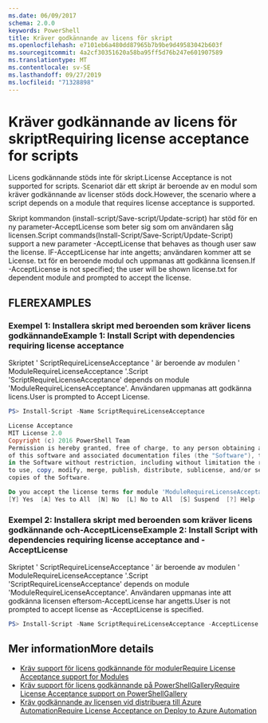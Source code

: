 ```yaml
---
ms.date: 06/09/2017
schema: 2.0.0
keywords: PowerShell
title: Kräver godkännande av licens för skript
ms.openlocfilehash: e7101eb6a480dd87965b7b9be9d49583042b603f
ms.sourcegitcommit: 4a2cf30351620a58ba95ff5d76b247e601907589
ms.translationtype: MT
ms.contentlocale: sv-SE
ms.lasthandoff: 09/27/2019
ms.locfileid: "71328898"
---
```

# <a name="requiring-license-acceptance-for-scripts"></a><span data-ttu-id="53580-103">Kräver godkännande av licens för skript</span><span class="sxs-lookup"><span data-stu-id="53580-103">Requiring license acceptance for scripts</span></span>

<span data-ttu-id="53580-104">Licens godkännande stöds inte för skript.</span><span class="sxs-lookup"><span data-stu-id="53580-104">License Acceptance is not supported for scripts.</span></span> <span data-ttu-id="53580-105">Scenariot där ett skript är beroende av en modul som kräver godkännande av licenser stöds dock.</span><span class="sxs-lookup"><span data-stu-id="53580-105">However, the scenario where a script depends on a module that requires license acceptance is supported.</span></span>

<span data-ttu-id="53580-106">Skript kommandon (install-script/Save-script/Update-script) har stöd för en ny parameter-AcceptLicense som beter sig som om användaren såg licensen.</span><span class="sxs-lookup"><span data-stu-id="53580-106">Script commands(Install-Script/Save-Script/Update-Script) support a new parameter -AcceptLicense that behaves as though user saw the license.</span></span> <span data-ttu-id="53580-107">IF-AcceptLicense har inte angetts; användaren kommer att se License. txt för en beroende modul och uppmanas att godkänna licensen.</span><span class="sxs-lookup"><span data-stu-id="53580-107">If -AcceptLicense is not specified; the user will be shown license.txt for dependent module and prompted to accept the license.</span></span>

## <a name="examples"></a><span data-ttu-id="53580-108">FLER</span><span class="sxs-lookup"><span data-stu-id="53580-108">EXAMPLES</span></span>

### <a name="example-1-install-script-with-dependencies-requiring-license-acceptance"></a><span data-ttu-id="53580-109">Exempel 1: Installera skript med beroenden som kräver licens godkännande</span><span class="sxs-lookup"><span data-stu-id="53580-109">Example 1: Install Script with dependencies requiring license acceptance</span></span>

<span data-ttu-id="53580-110">Skriptet ' ScriptRequireLicenseAcceptance ' är beroende av modulen ' ModuleRequireLicenseAcceptance '.</span><span class="sxs-lookup"><span data-stu-id="53580-110">Script 'ScriptRequireLicenseAcceptance' depends on module 'ModuleRequireLicenseAcceptance'.</span></span> <span data-ttu-id="53580-111">Användaren uppmanas att godkänna licens.</span><span class="sxs-lookup"><span data-stu-id="53580-111">User is prompted to Accept License.</span></span>

```PowerShell
PS> Install-Script -Name ScriptRequireLicenseAcceptance

License Acceptance
MIT License 2.0
Copyright (c) 2016 PowerShell Team
Permission is hereby granted, free of charge, to any person obtaining a copy
of this software and associated documentation files (the "Software"), to deal
in the Software without restriction, including without limitation the rights
to use, copy, modify, merge, publish, distribute, sublicense, and/or sell
copies of the Software.

Do you accept the license terms for module 'ModuleRequireLicenseAcceptance'.
[Y] Yes  [A] Yes to All  [N] No  [L] No to All  [S] Suspend  [?] Help (default is "N"):
```

### <a name="example-2-install-script-with-dependencies-requiring-license-acceptance-and--acceptlicense"></a><span data-ttu-id="53580-112">Exempel 2: Installera skript med beroenden som kräver licens godkännande och-AcceptLicense</span><span class="sxs-lookup"><span data-stu-id="53580-112">Example 2: Install Script with dependencies requiring license acceptance and -AcceptLicense</span></span>

<span data-ttu-id="53580-113">Skriptet ' ScriptRequireLicenseAcceptance ' är beroende av modulen ' ModuleRequireLicenseAcceptance '.</span><span class="sxs-lookup"><span data-stu-id="53580-113">Script 'ScriptRequireLicenseAcceptance' depends on module 'ModuleRequireLicenseAcceptance'.</span></span> <span data-ttu-id="53580-114">Användaren uppmanas inte att godkänna licensen eftersom-AcceptLicense har angetts.</span><span class="sxs-lookup"><span data-stu-id="53580-114">User is not prompted to accept license as -AcceptLicense is specified.</span></span>

```PowerShell
PS> Install-Script -Name ScriptRequireLicenseAcceptance -AcceptLicense
```

## <a name="more-details"></a><span data-ttu-id="53580-115">Mer information</span><span class="sxs-lookup"><span data-stu-id="53580-115">More details</span></span>

- [<span data-ttu-id="53580-116">Kräv support för licens godkännande för moduler</span><span class="sxs-lookup"><span data-stu-id="53580-116">Require License Acceptance support for Modules</span></span>](module-license-acceptance.md)
- [<span data-ttu-id="53580-117">Kräv support för licens godkännande på PowerShellGallery</span><span class="sxs-lookup"><span data-stu-id="53580-117">Require License Acceptance support on PowerShellGallery</span></span>](../how-to/working-with-packages/packages-that-require-license-acceptance.md)
- [<span data-ttu-id="53580-118">Kräv godkännande av licensen vid distribuera till Azure Automation</span><span class="sxs-lookup"><span data-stu-id="53580-118">Require License Acceptance on Deploy to Azure Automation</span></span>](../how-to/working-with-packages/deploy-to-azure-automation.md)
